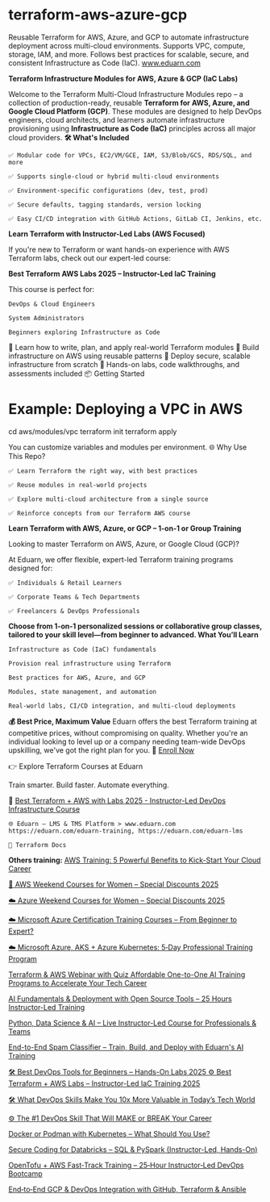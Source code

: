 # terraform-aws-azure-gcp
Reusable Terraform for AWS, Azure, and GCP to automate infrastructure deployment across multi-cloud environments. Supports VPC, compute, storage, IAM, and more. Follows best practices for scalable, secure, and consistent Infrastructure as Code (IaC). www.eduarn.com


**Terraform Infrastructure Modules for AWS, Azure & GCP (IaC Labs)**

Welcome to the Terraform Multi-Cloud Infrastructure Modules repo – a collection of production-ready, reusable **Terraform for AWS, Azure, and Google Cloud Platform (GCP)**. These modules are designed to help DevOps engineers, cloud architects, and learners automate infrastructure provisioning using **Infrastructure as Code (IaC)** principles across all major cloud providers.
**🛠 What's Included**

    ✅ Modular code for VPCs, EC2/VM/GCE, IAM, S3/Blob/GCS, RDS/SQL, and more

    ✅ Supports single-cloud or hybrid multi-cloud environments

    ✅ Environment-specific configurations (dev, test, prod)

    ✅ Secure defaults, tagging standards, version locking

    ✅ Easy CI/CD integration with GitHub Actions, GitLab CI, Jenkins, etc.

**Learn Terraform with Instructor-Led Labs (AWS Focused)**

If you're new to Terraform or want hands-on experience with AWS Terraform labs, check out our expert-led course:

**Best Terraform AWS Labs 2025 – Instructor-Led IaC Training**

This course is perfect for:

    DevOps & Cloud Engineers

    System Administrators

    Beginners exploring Infrastructure as Code

🔹 Learn how to write, plan, and apply real-world Terraform modules
🔹 Build infrastructure on AWS using reusable patterns
🔹 Deploy secure, scalable infrastructure from scratch
🔹 Hands-on labs, code walkthroughs, and assessments included
📦 Getting Started

# Example: Deploying a VPC in AWS
cd aws/modules/vpc
terraform init
terraform apply

You can customize variables and modules per environment.
🌐 Why Use This Repo?

    ✅ Learn Terraform the right way, with best practices

    ✅ Reuse modules in real-world projects

    ✅ Explore multi-cloud architecture from a single source

    ✅ Reinforce concepts from our Terraform AWS course


**Learn Terraform with AWS, Azure, or GCP – 1-on-1 or Group Training**

Looking to master Terraform on AWS, Azure, or Google Cloud (GCP)?

At Eduarn, we offer flexible, expert-led Terraform training programs designed for:

    ✅ Individuals & Retail Learners

    ✅ Corporate Teams & Tech Departments

    ✅ Freelancers & DevOps Professionals

**Choose from 1-on-1 personalized sessions or collaborative group classes, tailored to your skill level—from beginner to advanced.
What You’ll Learn**

    Infrastructure as Code (IaC) fundamentals

    Provision real infrastructure using Terraform

    Best practices for AWS, Azure, and GCP

    Modules, state management, and automation

    Real-world labs, CI/CD integration, and multi-cloud deployments

**💰 Best Price, Maximum Value**
Eduarn offers the best Terraform training at competitive prices, without compromising on quality. Whether you're an individual looking to level up or a company needing team-wide DevOps upskilling, we've got the right plan for you.
🔗 <a href="https://eduarn.com/?search=terraform#course">Enroll Now</a>

👉 Explore Terraform Courses at Eduarn

Train smarter. Build faster. Automate everything.


🔗 <a href="https://eduarn.com/training/terraform-aws/best-terraform-aws-labs-2025-instructor-led-iac">Best Terraform + AWS with Labs 2025 - Instructor-Led DevOps Infrastructure Course </a>

    🌐 Eduarn – LMS & TMS Platform > www.eduarn.com https://eduarn.com/eduarn-training, https://eduarn.com/eduarn-lms

    📘 Terraform Docs


**Others training:**
 <a href="https://eduarn.com/training/aws/aws-training-5-powerful-benefits-to-kick-start-your-cloud-career" title="AWS Training: 5 Powerful Benefits to Kick-Start Your Cloud Career">AWS Training: 5 Powerful Benefits to Kick-Start Your Cloud Career</a>

<a href="https://eduarn.com/training/aws/aws-weekend-courses-for-women-special-discounts-2025" title="AWS Weekend Courses for Women 2025">🚀 AWS Weekend Courses for Women – Special Discounts 2025</a>

<a href="https://eduarn.com/training/azure/azure-weekend-courses-for-women-special-discounts-2025" title="Azure Weekend Courses for Women 2025">☁️ Azure Weekend Courses for Women – Special Discounts 2025</a>

<a href="https://eduarn.com/training/azure/microsoft-azure-certification-training-courses" title="Microsoft Azure Certification Training Courses From Beginner to Expert?">
    ☁️ Microsoft Azure Certification Training Courses – From Beginner to Expert?
  </a>

<a href="https://eduarn.com/training/azure/aks-azure-kubernetes-5‑day-professional-training-on-microsoft-cloud" 
  title="AKS + Azure Kubernetes: 5‑Day Professional Training Program">
    ☁️ Microsoft Azure, AKS + Azure Kubernetes: 5‑Day Professional Training Program
  </a> 

<a href="https://eduarn.com/webinar/terraform-aws-webinar" title="Terraform & AWS Webinar with Quiz">
      Terraform & AWS Webinar with Quiz
  </a>

<a href="https://eduarn.com/training/ai/affordable-one-to-one-ai-training-programs" title="Affordable One-to-One AI Training Programs to Accelerate Your Tech Career">
      Affordable One-to-One AI Training Programs to Accelerate Your Tech Career
  </a>

<a href="https://eduarn.com/training/ai/ai-fundamentals-deployment-with-open-source-tools-25-hours-instructor-led-training" 
title="AI Fundamentals & Deployment with Open Source Tools – 25 Hours Instructor-Led Training">
      AI Fundamentals & Deployment with Open Source Tools – 25 Hours Instructor-Led Training
</a>

<a href="https://eduarn.com/training/ai/python-data-science-and-ai-expert-instructor-led-course" title="Python, Data Science & AI – Live Instructor-Led Course for Professionals & Teams ">
      Python, Data Science & AI – Live Instructor-Led Course for Professionals & Teams 
</a>

<a href="https://eduarn.com/training/ai/end-to-end-spam-classifier-train-build-deploy-with-eduarn-ai-learning" 
title="End-to-End Spam Classifier – Train, Build, and Deploy with Eduarn's AI Training">
      End-to-End Spam Classifier – Train, Build, and Deploy with Eduarn's AI Training
</a>

<a href="https://eduarn.com/training/devops/best-devops-tools-for-beginners-2025" title="DevOps Tools for Beginners 2025">
    🛠️ Best DevOps Tools for Beginners – Hands-On Labs 2025
  </a>

<a href="https://eduarn.com/training/terraform-aws/best-terraform-aws-labs-2025-instructor-led-iac" title="Terraform AWS Instructor-Led Labs 2025">
    ⚙️ Best Terraform + AWS Labs – Instructor-Led IaC Training 2025
  </a>

<a href="https://eduarn.com/training/devops/what-devops-skills-make-you-10x-more-valuable-in-today-tech-world" 
  title="What DevOps Skills Make You 10x More Valuable in Today’s Tech World">
    🛠️ What DevOps Skills Make You 10x More Valuable in Today’s Tech World
  </a>

<a href="https://eduarn.com/training/devops/the-no-1-devops-skill-that-will-make-or-break-your-career" 
  title="The #1 DevOps Skill That Will MAKE or BREAK Your Career">
    ⚙️ The #1 DevOps Skill That Will MAKE or BREAK Your Career
  </a>

<a href="https://eduarn.com/training/containers-orchestrator/docker-or-podman-with-kubernetes" title="Docker or Podman with Kubernetes – What Should You Use?">
  Docker or Podman with Kubernetes – What Should You Use?
</a>

<a href="https://eduarn.com/training/data-engineering/secure-databricks-pyspark-course"
title="Secure Coding for Databricks – SQL & PySpark (Instructor-Led, Hands-On)">
  Secure Coding for Databricks – SQL & PySpark (Instructor-Led, Hands-On)
</a>

<a href="https://eduarn.com/training/opentofu/best-opentofu-aws-labs-instructor-led-iac"
title="OpenTofu + AWS Fast‑Track Training – 25‑Hour Instructor‑Led DevOps Bootcamp">
  OpenTofu + AWS Fast‑Track Training – 25‑Hour Instructor‑Led DevOps Bootcamp
</a>

<a href="https://eduarn.com/training/gcp/devops-gcp-ansible-terraform-github"
title="End‑to‑End GCP & DevOps Integration with GitHub, Terraform & Ansible">
  End‑to‑End GCP & DevOps Integration with GitHub, Terraform & Ansible
</a> 
